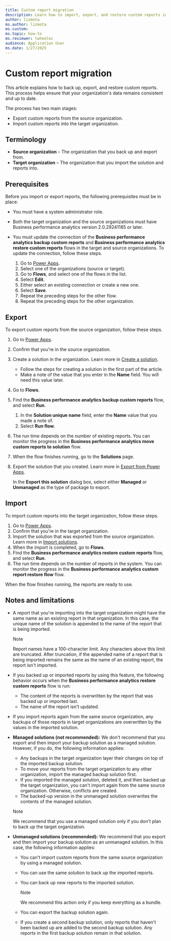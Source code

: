 ```yaml
---
title: Custom report migration
description: Learn how to import, export, and restore custom reports in Business performance analytics.
author: lizmota
ms.author: lizmota
ms.custom:
ms.topic: how-to
ms.reviewer: twheeloc 
audience: Application User
ms.date: 1/27/2025
---
```


# Custom report migration

This article explains how to back up, export, and restore custom reports. This process helps ensure that your organization's data remains consistent and up to date.

The process has two main stages:

- Export custom reports from the source organization.
- Import custom reports into the target organization.

## Terminology

- **Source organization** – The organization that you back up and export from.
- **Target organization** – The organization that you import the solution and reports into.

## Prerequisites

Before you import or export reports, the following prerequisites must be in place:

- You must have a system administrator role.
- Both the target organization and the source organizations must have Business performance analytics version 2.0.29241185 or later.
- You must update the connection of the **Business performance analytics backup custom reports** and **Business performance analytics restore custom reports** flows in the target and source organizations. To update the connection, follow these steps.

    1. Go to [Power Apps](https://make.powerapps.com).
    1. Select one of the organizations (source or target).
    1. Go to **Flows**, and select one of the flows in the list.
    1. Select **Edit**.
    1. Either select an existing connection or create a new one.
    1. Select **Save**.
    1. Repeat the preceding steps for the other flow.
    1. Repeat the preceding steps for the other organization.

## Export

To export custom reports from the source organization, follow these steps.

1. Go to [Power Apps](https://make.powerapps.com).
1. Confirm that you're in the source organization.
1. Create a solution in the organization. Learn more in [Create a solution](/power-apps/maker/data-platform/create-solution).

    - Follow the steps for creating a solution in the first part of the article.
    - Make a note of the value that you enter in the **Name** field. You will need this value later.

1. Go to **Flows**.
1. Find the **Business performance analytics backup custom reports** flow, and select **Run**.

    1. In the **Solution unique name** field, enter the **Name** value that you made a note of.
    1. Select **Run flow**.

1. The run time depends on the number of existing reports. You can monitor the progress in the **Business performance analytics move custom reports to solution** flow.
1. When the flow finishes running, go to the **Solutions** page.
1. Export the solution that you created. Learn more in [Export from Power Apps](/power-apps/maker/data-platform/export-solutions#export-from-power-apps).

    In the **Export this solution** dialog box, select either **Managed** or **Unmanaged** as the type of package to export.

## Import

To import custom reports into the target organization, follow these steps.

1. Go to [Power Apps](https://make.powerapps.com).
1. Confirm that you're in the target organization.
1. Import the solution that was exported from the source organization. Learn more in [Import solutions](/power-apps/maker/data-platform/import-update-export-solutions).
1. When the import is completed, go to **Flows**.
1. Find the **Business performance analytics restore custom reports** flow, and select **Run**.
1. The run time depends on the number of reports in the system. You can monitor the progress in the **Business performance analytics custom report restore flow** flow.

When the flow finishes running, the reports are ready to use.

## Notes and limitations

- A report that you're importing into the target organization might have the same name as an existing report in that organization. In this case, the unique name of the solution is appended to the name of the report that is being imported.

    > [!NOTE]
    > Report names have a 100-character limit. Any characters above this limit are truncated. After truncation, if the appended name of a report that is being imported remains the same as the name of an existing report, the report isn't imported.

- If you backed up or imported reports by using this feature, the following behavior occurs when the **Business performance analytics restore custom reports** flow is run:

    - The content of the reports is overwritten by the report that was backed up or imported last.
    - The name of the report isn't updated.

- If you import reports again from the same source organization, any backups of those reports in target organizations are overwritten by the values in the imported solution.
- **Managed solutions (not recommended):** We don't recommend that you export and then import your backup solution as a managed solution. However, if you do, the following information applies:

    - Any backups in the target organization layer their changes on top of the imported backup solution. 
    - To move your reports from the target organization to any other organization, import the managed backup solution first.
    - If you imported the managed solution, deleted it, and then backed up the target organization, you can't import again from the same source organization. Otherwise, conflicts are created.
    - The backed-up version in the unmanaged solution overwrites the contents of the managed solution.

    > [!NOTE]
    > We recommend that you use a managed solution only if you don't plan to back up the target organization.

- **Unmanaged solutions (recommended):** We recommend that you export and then import your backup solution as an unmanaged solution. In this case, the following information applies:

    - You can't import custom reports from the same source organization by using a managed solution.
    - You can use the same solution to back up the imported reports.
    - You can back up new reports to the imported solution.

        > [!NOTE]
        > We recommend this action only if you keep everything as a bundle.

    - You can export the backup solution again.
    - If you create a second backup solution, only reports that haven't been backed up are added to the second backup solution. Any reports in the first backup solution remain in that solution.
